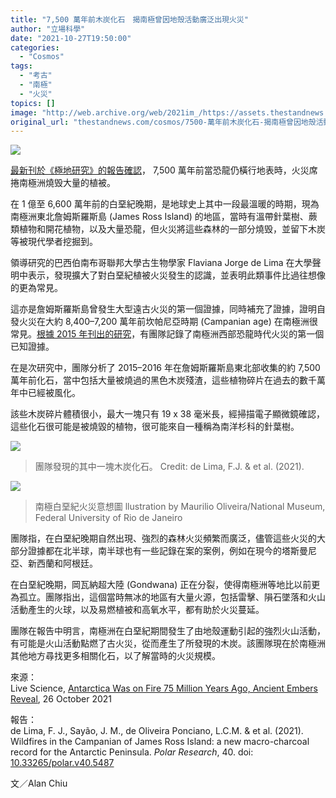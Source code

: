 ```yaml
---
title: "7,500 萬年前木炭化石　揭南極曾因地殼活動廣泛出現火災"
author: "立場科學"
date: "2021-10-27T19:50:00"
categories:
  - "Cosmos"
tags:
  - "考古"
  - "南極"
  - "火災"
topics: []
image: "http://web.archive.org/web/2021im_/https://assets.thestandnews.com/media/photos/south.png"
original_url: "thestandnews.com/cosmos/7500-萬年前木炭化石-揭南極曾因地殼活動廣泛出現火災"
---
```

![](http://web.archive.org/web/2021im_/https://assets.thestandnews.com/media/photos/south.png)

[最新刊於《極地研究》的報告確認](http://web.archive.org/web/20211102110043/https://doi.org/10.33265/polar.v40.5487)， 7,500 萬年前當恐龍仍橫行地表時，火災席捲南極洲燒毁大量的植被。

在 1 億至 6,600 萬年前的白堊紀晚期，是地球史上其中一段最溫暖的時期，現為南極洲東北詹姆斯羅斯島 (James Ross Island) 的地區，當時有溫帶針葉樹、蕨類植物和開花植物，以及大量恐龍，但火災將這些森林的一部分燒毁，並留下木炭等被現代學者挖掘到。

領導研究的巴西伯南布哥聯邦大學古生物學家 Flaviana Jorge de Lima 在大學聲明中表示，發現擴大了對白堊紀植被火災發生的認識，並表明此類事件比過往想像的更為常見。

這亦是詹姆斯羅斯島曾發生大型遠古火災的第一個證據，同時補充了證據，證明自發火災在大約 8,400–7,200 萬年前坎帕尼亞時期 (Campanian age) 在南極洲很常見。[根據 2015 年刊出的研究](http://web.archive.org/web/20211102110043/https://www.sciencedirect.com/science/article/abs/pii/S0031018214005707?via%3Dihub)，有團隊記錄了南極洲西部恐龍時代火災的第一個已知證據。

在是次研究中，團隊分析了 2015–2016 年在詹姆斯羅斯島東北部收集的約 7,500 萬年前化石，當中包括大量被燒過的黑色木炭殘渣，這些植物碎片在過去的數千萬年中已經被風化。

該些木炭碎片體積很小，最大一塊只有 19 x 38 毫米長，經掃描電子顯微鏡確認，這些化石很可能是被燒毀的植物，很可能來自一種稱為南洋杉科的針葉樹。

![](http://web.archive.org/web/2021im_/https://assets.thestandnews.com/media/photos/ezgif-5-2c855a638ff5.jpeg)
> 團隊發現的其中一塊木炭化石。 Credit: de Lima, F.J. & et al. (2021).

![](http://web.archive.org/web/2021im_/https://assets.thestandnews.com/media/photos/Screenshot_2021-10-27_at_12.31.00_PM.png)
> 南極白堊紀火災意想圖 llustration by Maurilio Oliveira/National Museum, Federal University of Rio de Janeiro

團隊指，在白堊紀晚期自然出現、強烈的森林火災頻繁而廣泛，儘管這些火災的大部分證據都在北半球，南半球也有一些記錄在案的案例，例如在現今的塔斯曼尼亞、新西蘭和阿根廷。

在白堊紀晚期，岡瓦納超大陸 (Gondwana) 正在分裂，使得南極洲等地比以前更為孤立。團隊指出，這個當時無冰的地區有大量火源，包括雷擊、隕石墜落和火山活動產生的火球，以及易燃植被和高氧水平，都有助於火災蔓延。

團隊在報告中明言，南極洲在白堊紀期間發生了由地殼運動引起的強烈火山活動，有可能是火山活動點燃了古火災，從而產生了所發現的木炭。該團隊現在於南極洲其他地方尋找更多相關化石，以了解當時的火災規模。

來源：  
Live Science, [Antarctica Was on Fire 75 Million Years Ago, Ancient Embers Reveal](http://web.archive.org/web/20211102110043/https://www.livescience.com/ancient-wildfires-burned-antarctica), 26 October 2021

報告：  
de Lima, F. J., Sayão, J. M., de Oliveira Ponciano, L.C.M. & et al. (2021). Wildfires in the Campanian of James Ross Island: a new macro-charcoal record for the Antarctic Peninsula. _Polar Research_, 40. doi: [10.33265/polar.v40.5487](http://web.archive.org/web/20211102110043/https://doi.org/10.33265/polar.v40.5487)

文／Alan Chiu